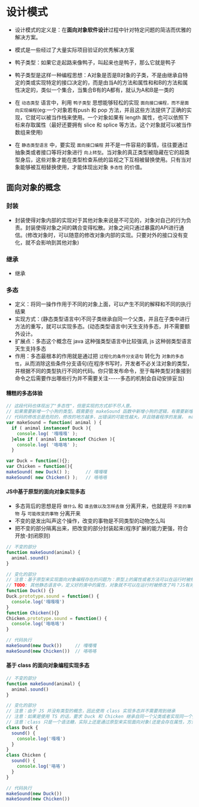 # 设计模式

* 设计模式的定义是：在**面向对象软件设计**过程中针对特定问题的简洁而优雅的解决方案。
* 模式是一些经过了大量实际项目验证的优秀解决方案

* 鸭子类型：如果它走起路来像鸭子，叫起来也是鸭子，那么它就是鸭子
* 鸭子类型是这样一种编程思想：A对象是否是B对象的子类，不是由继承自特定的类或实现特定的接口决定的，而是由当A的方法和属性和和B的方法和属性决定的，类似一个集合，当集合B有的A都有，就认为A和B是一类的

* 在 `动态类型` 语言中，利用 `鸭子类型` 思想能够轻松的实现 `面向接口编程，而不是面向实现编程`(eg:一个对象若有push 和 pop 方法，并且这些方法提供了正确的实现，它就可以被当作栈来使用。一个对象如果有 length 属性，也可以依照下标来存取属性（最好还要拥有 slice 和 splice 等方法，这个对象就可以被当作数组来使用)
* 在 `静态类型语言` 中，要实现 `面向接口编程` 并不是一件容易的事情，往往要通过抽象类或者接口等将对象进行 `向上转型`。当对象的真正类型被隐藏在它的超类型身后，这些对象才能在类型检查系统的监视之下互相被替换使用。只有当对象能够被互相替换使用，才能体现出对象 `多态性` 的价值。

## 面向对象的概念

### 封装

* 封装使得对象内部的实现对于其他对象来说是不可见的，对象对自己的行为负责。封装使得对象之间的耦合变得松散。对象之间只通过暴露的API进行通信。(修改对象时，可以随意的修改对象内部的实现。只要对外的接口没有变化，就不会影响到其他对象)

### 继承

* 继承

### 多态

* 定义：将同一操作作用于不同的对象上面，可以产生不同的解释和不同的执行结果
* 实现方式：(静态类型语言中)不同子类继承自同一个父类，并且在子类中进行方法的重写，就可以实现多态。(动态类型语言中)天生支持多态，并不需要额外设计。
* 扩展点：多态这个概念在 java 这种强类型语言中比较强调, js 这种弱类型语言天生支持多态
* 作用：多态最根本的作用就是通过把 `过程化的条件分支语句` 转化为 `对象的多态性`，从而消除这些条件分支语句(在程序书写时，开发者不必关注对象的类型，并根据不同的类型执行不同的代码。你只管发布命令，至于每种类型对象接到命令之后需要作出哪些行为并不需要关注-----多态的机制会自动安排妥当)

#### 糟糕的多态体验

```js
// 这段代码也体现出了"多态性"，但是实现的方式却不尽人意。
// 如果需要新增一个小狗的类型。既需要在 makeSound 函数中新增小狗的逻辑，有需要新增一个小狗的类
// 代码的修改总是危险的，修改的地方越多，出错误的可能性越大。并且随着程序的发展， makeSound 函数会变得异常庞大，臃肿
var makeSound = function( animal ) {
  if ( animal instanceof Duck ){
    console.log( '嘎嘎嘎' );
  }else if ( animal instanceof Chicken ){
    console.log( '咯咯咯' );
  }

var Duck = function(){};
var Chicken = function(){
makeSound( new Duck() );      // 嘎嘎嘎
makeSound( new Chicken() );   // 咯咯咯
```

#### JS中基于原型的面向对象实现多态

* 多态背后的思想是将 `做什么` 和 `谁去做以及怎样去做` 分离开来，也就是将 `不变的事物` 与 `可能改变的事物` 分离开来
* 不变的是发出叫声这个操作，改变的事物是不同类型的动物怎么叫
* 把不变的部分隔离出来，把改变的部分封装起来(程序扩展的能力更强，符合开放-封闭原则)

```js
// 不变的部分
function makeSound(animal) {
  animal.sound()
}

// 变化的部分
// 注意：基于原型来实现面向对象编程存在的问题为：原型上的属性或者方法可以在运行时被修改
// TODO: 其他静态语言中，定义好的类中的属性，对象就不可以在运行时被修改了吗？JS有对应的修饰符使用吗？
function Duck() {}
Duck.prototype.sound = function() {
  console.log('嘎嘎嘎')
}
function Chicken(){}
Chicken.prototype.sound = function() {
  console.log('咯咯咯')
}

// 代码执行
makeSound(new Duck())     // 嘎嘎嘎
makeSound(new Chicken())  // 咯咯咯
```

#### 基于 class 的面向对象编程实现多态

```js
// 不变的部分
function makeSound(animal) {
  animal.sound()
}

// 变化的部分
// 注意：由于 JS 并没有类型的概念，因此使用 class 实现多态并不需要用到继承
// 注意：如果是使用 TS 的话，要求 Duck 和 Chicken 继承自同一个父类或者实现同一个接口(否则这两个类没有相同的特点无法当做参数被传入 makeSound )
// 注意：class 只是一个语法糖，实际上还是通过原型来实现面向对象(还是会存在属性，方法会在运行时被修改的问题)
class Duck {
  sound() {
    console.log('嘎嘎')
  }
}
class Chicken {
  sound() {
    console.log('咯咯')
  }
}

// 代码执行
makeSound(new Duck())
makeSound(new Chicken())
```
